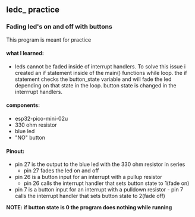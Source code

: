 ## ledc_ practice

### Fading led's on and off with buttons

This program is meant for practice


#### what I learned:
 - leds cannot be faded inside of interrupt handlers. To solve this issue i created an if statement inside of the main() functions while loop. the if statement checks the button_state variable and will fade the led depending on that state in the loop. button state is changed in the interrrupt handlers.


#### components: 
 - esp32-pico-mini-02u
 - 330 ohm resistor
 - blue led
 - "NO" button


#### Pinout:
 - pin 27 is the output to the blue led with the 330 ohm resistor in series
	 - pin 27 fades the led on and off
 - pin 26 is a button input for an interrupt with a pullup resistor
	 - pin 26 calls the interrupt handler that sets button state to 1(fade on)
 - pin 7 is a button input for an interrupt with a pulldown resistor
         - pin 7 calls the interrupt handler that sets button state to 2(fade off)


**NOTE: if button state is 0 the program does nothing while running**
